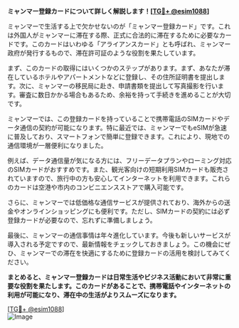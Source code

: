 **ミャンマー登録カードについて詳しく解説します！[[TG💪+ @esim1088](https://t.me/s/esim1088)]**

ミャンマーで生活する上で欠かせないのが「ミャンマー登録カード」です。これは外国人がミャンマーに滞在する際、正式に合法的に滞在するために必要なカードです。このカードはいわゆる「アライアンスカード」とも呼ばれ、ミャンマー政府が発行するもので、滞在許可証のような役割を果たしています。

まず、このカードの取得にはいくつかのステップがあります。まず、あなたが滞在しているホテルやアパートメントなどに登録し、その住所証明書を提出します。次に、ミャンマーの移民局に赴き、申請書類を提出して写真撮影を行います。審査に数日かかる場合もあるため、余裕を持って手続きを進めることが大切です。

ミャンマーでは、この登録カードを持っていることで携帯電話のSIMカードやデータ通信の契約が可能になります。特に最近では、ミャンマーでもeSIMが急速に普及しており、スマートフォンで簡単に登録できます。これにより、現地での通信環境が一層便利になりました。

例えば、データ通信量が気になる方には、フリーデータプランやローミング対応のSIMカードがおすすめです。また、観光客向けの短期利用SIMカードも販売されていますので、旅行中の方も安心してインターネットを利用できます。これらのカードは空港や市内のコンビニエンスストアで購入可能です。

さらに、ミャンマーでは低価格な通信サービスが提供されており、海外からの送金やオンラインショッピングにも便利です。ただし、SIMカードの契約には必ず登録カードが必要なので、忘れずに準備しましょう。

最後に、ミャンマーの通信事情は年々進化しています。今後も新しいサービスが導入される予定ですので、最新情報をチェックしておきましょう。この機会にぜひ、ミャンマーでの滞在を快適にするために登録カードの活用を検討してみてください。

**まとめると、ミャンマー登録カードは日常生活やビジネス活動において非常に重要な役割を果たします。このカードがあることで、携帯電話やインターネットの利用が可能になり、滞在中の生活がよりスムーズになります。**

[[TG💪+ @esim1088](https://t.me/s/esim1088)]  
![Image](https://i.postimg.cc/Y0z9fWf4/image.png)